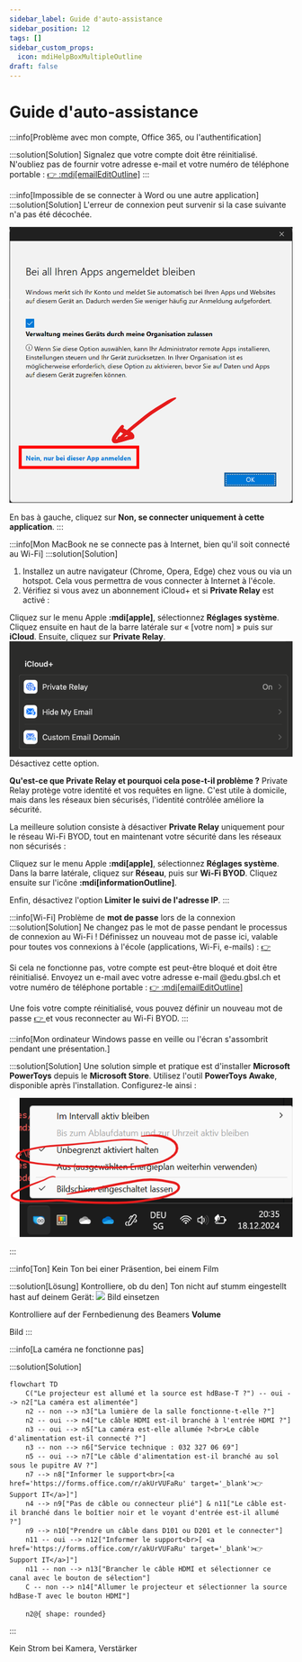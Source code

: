 ```yaml
---
sidebar_label: Guide d'auto-assistance
sidebar_position: 12
tags: []
sidebar_custom_props:
  icon: mdiHelpBoxMultipleOutline
draft: false
---
```


# Guide d'auto-assistance

<Tabs>
  <TabItem value="Mon appareil" label="Mon appareil">


:::info[Problème avec mon compte, Office 365, ou l'authentification]

:::solution[Solution]
Signalez que votre compte doit être réinitialisé. N'oubliez pas de fournir votre adresse e-mail et votre numéro de téléphone portable : [👉 :mdi[emailEditOutline]](mailto:soarhe.jahany@bernedu.ch?subject=Réinitialisation%20du%20compte%20élève&body=Bonjour%20M.%20Jahany,%0A%0AMerci%20de%20réinitialiser%20mon%20compte%20:%0A%0A%40edu.gbsl.ch%0A%0ATel.%2007%0A%0AMerci%20et%20cordiales%20salutations.)
:::

:::info[Impossible de se connecter à Word ou une autre application]
:::solution[Solution]
L'erreur de connexion peut survenir si la case suivante n'a pas été décochée.

![--width=350px](./login-screen-o365.png)

En bas à gauche, cliquez sur __Non, se connecter uniquement à cette application__.
:::

:::info[Mon MacBook ne se connecte pas à Internet, bien qu'il soit connecté au Wi-Fi]
:::solution[Solution]
1. Installez un autre navigateur (Chrome, Opera, Edge) chez vous ou via un hotspot. Cela vous permettra de vous connecter à Internet à l'école.
2. Vérifiez si vous avez un abonnement iCloud+ et si __Private Relay__ est activé :

Cliquez sur le menu Apple __:mdi[apple]__, sélectionnez __Réglages système__. Cliquez ensuite en haut de la barre latérale sur « [votre nom] » puis sur __iCloud__. Ensuite, cliquez sur __Private Relay__.
![](macprivaterelay.png)
Désactivez cette option.

**Qu'est-ce que Private Relay et pourquoi cela pose-t-il problème ?**
Private Relay protège votre identité et vos requêtes en ligne. C'est utile à domicile, mais dans les réseaux bien sécurisés, l'identité contrôlée améliore la sécurité.

La meilleure solution consiste à désactiver __Private Relay__ uniquement pour le réseau Wi-Fi BYOD, tout en maintenant votre sécurité dans les réseaux non sécurisés :

Cliquez sur le menu Apple __:mdi[apple]__, sélectionnez __Réglages système__. Dans la barre latérale, cliquez sur __Réseau__, puis sur __Wi-Fi BYOD__. Cliquez ensuite sur l'icône __:mdi[informationOutline]__.

Enfin, désactivez l'option __Limiter le suivi de l'adresse IP__.
:::

:::info[Wi-Fi]
Problème de **mot de passe** lors de la connexion
:::solution[Solution]
Ne changez pas le mot de passe pendant le processus de connexion au Wi-Fi ! Définissez un nouveau mot de passe ici, valable pour toutes vos connexions à l'école (applications, Wi-Fi, e-mails) : [👉 ](https://password.edubern.ch/)

Si cela ne fonctionne pas, votre compte est peut-être bloqué et doit être réinitialisé. Envoyez un e-mail avec votre adresse e-mail @edu.gbsl.ch et votre numéro de téléphone portable : [👉 :mdi[emailEditOutline]](mailto:soarhe.jahany@bernedu.ch?subject=Réinitialisation%20du%20compte%20élève&body=Bonjour%20M.%20Jahany,%0A%0AMerci%20de%20réinitialiser%20mon%20compte%20:%0A%0A%40edu.gbsl.ch%0A%0ATel.%2007%0A%0AMerci%20et%20cordiales%20salutations.)

Une fois votre compte réinitialisé, vous pouvez définir un nouveau mot de passe [👉 ](https://password.edubern.ch/) et vous reconnecter au Wi-Fi BYOD.
:::

:::info[Mon ordinateur Windows passe en veille ou l'écran s'assombrit pendant une présentation.]

:::solution[Solution]
Une solution simple et pratique est d'installer __Microsoft PowerToys__ depuis le __Microsoft Store__. Utilisez l'outil __PowerToys Awake__, disponible après l'installation. Configurez-le ainsi :

![](PowerToysAwake.png)

:::


  </TabItem>
  <TabItem value="Installation D-Gebäude" label="Installation D-Gebäude">
:::info[Ton]
Kein Ton bei einer Präsention, bei einem Film

:::solution[Lösung]
Kontrolliere, ob du den] Ton nicht auf stumm eingestellt hast auf deinem Gerät:
![](lautstärke.png)
Bild einsetzen

Kontrolliere auf der Fernbedienung des Beamers __Volume__

Bild
:::


:::info[La caméra ne fonctionne pas]

:::solution[Solution]

```mermaid
flowchart TD
    C("Le projecteur est allumé et la source est hdBase-T ?") -- oui --> n2["La caméra est alimentée"]
    n2 -- non --> n3["La lumière de la salle fonctionne-t-elle ?"]
    n2 -- oui --> n4["Le câble HDMI est-il branché à l'entrée HDMI ?"]
    n3 -- oui --> n5["La caméra est-elle allumée ?<br>Le câble d'alimentation est-il connecté ?"]
    n3 -- non --> n6["Service technique : 032 327 06 69"]
    n5 -- oui --> n7["Le câble d'alimentation est-il branché au sol sous le pupitre AV ?"]
    n7 --> n8["Informer le support<br>[<a href='https://forms.office.com/r/akUrVUFaRu' target='_blank'>👉 Support IT</a>]"]
    n4 --> n9["Pas de câble ou connecteur plié"] & n11["Le câble est-il branché dans le boîtier noir et le voyant d'entrée est-il allumé ?"]
    n9 --> n10["Prendre un câble dans D101 ou D201 et le connecter"]
    n11 -- oui --> n12["Informer le support<br>[ <a href='https://forms.office.com/r/akUrVUFaRu' target='_blank'>👉 Support IT</a>]"]
    n11 -- non --> n13["Brancher le câble HDMI et sélectionner ce canal avec le bouton de sélection"]
    C -- non --> n14["Allumer le projecteur et sélectionner la source hdBase-T avec le bouton HDMI"]

    n2@{ shape: rounded}
```
:::

</TabItem>
  <TabItem value="Installation M + G" label="Installation M + G">
Kein Strom bei Kamera, Verstärker

</TabItem>
</Tabs>
